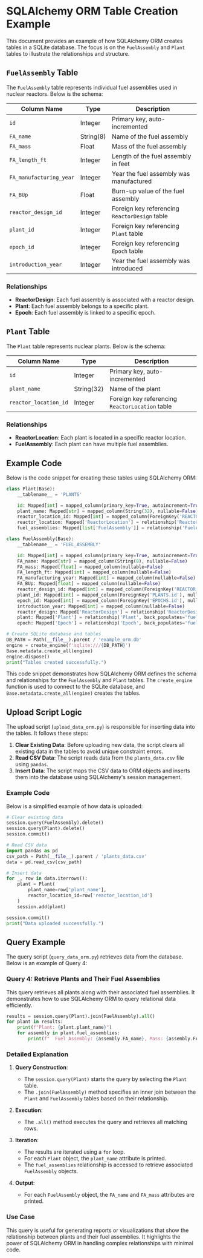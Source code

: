 # SQLAlchemy ORM Table Creation Example

This document provides an example of how SQLAlchemy ORM creates tables in a SQLite database. The focus is on the `FuelAssembly` and `Plant` tables to illustrate the relationships and structure.

## `FuelAssembly` Table

The `FuelAssembly` table represents individual fuel assemblies used in nuclear reactors. Below is the schema:

| Column Name              | Type       | Description                                      |
|--------------------------|------------|--------------------------------------------------|
| `id`                     | Integer    | Primary key, auto-incremented                   |
| `FA_name`                | String(8)  | Name of the fuel assembly                       |
| `FA_mass`                | Float      | Mass of the fuel assembly                       |
| `FA_length_ft`           | Integer    | Length of the fuel assembly in feet             |
| `FA_manufacturing_year`  | Integer    | Year the fuel assembly was manufactured         |
| `FA_BUp`                 | Float      | Burn-up value of the fuel assembly              |
| `reactor_design_id`      | Integer    | Foreign key referencing `ReactorDesign` table   |
| `plant_id`               | Integer    | Foreign key referencing `Plant` table           |
| `epoch_id`               | Integer    | Foreign key referencing `Epoch` table           |
| `introduction_year`      | Integer    | Year the fuel assembly was introduced           |

### Relationships
- **ReactorDesign**: Each fuel assembly is associated with a reactor design.
- **Plant**: Each fuel assembly belongs to a specific plant.
- **Epoch**: Each fuel assembly is linked to a specific epoch.

## `Plant` Table

The `Plant` table represents nuclear plants. Below is the schema:

| Column Name              | Type       | Description                                      |
|--------------------------|------------|--------------------------------------------------|
| `id`                     | Integer    | Primary key, auto-incremented                   |
| `plant_name`             | String(32) | Name of the plant                               |
| `reactor_location_id`    | Integer    | Foreign key referencing `ReactorLocation` table |

### Relationships
- **ReactorLocation**: Each plant is located in a specific reactor location.
- **FuelAssembly**: Each plant can have multiple fuel assemblies.

## Example Code

Below is the code snippet for creating these tables using SQLAlchemy ORM:

```python
class Plant(Base):
    __tablename__ = 'PLANTS'

    id: Mapped[int] = mapped_column(primary_key=True, autoincrement=True)
    plant_name: Mapped[str] = mapped_column(String(32), nullable=False)
    reactor_location_id: Mapped[int] = mapped_column(ForeignKey('REACTOR_LOCATIONS.id'), nullable=False)
    reactor_location: Mapped['ReactorLocation'] = relationship('ReactorLocation', back_populates='plants')
    fuel_assemblies: Mapped[list['FuelAssembly']] = relationship('FuelAssembly', back_populates='plant')

class FuelAssembly(Base):
    __tablename__ = 'FUEL_ASSEMBLY'

    id: Mapped[int] = mapped_column(primary_key=True, autoincrement=True)
    FA_name: Mapped[str] = mapped_column(String(8), nullable=False)
    FA_mass: Mapped[float] = mapped_column(nullable=False)
    FA_length_ft: Mapped[int] = mapped_column(nullable=False)
    FA_manufacturing_year: Mapped[int] = mapped_column(nullable=False)
    FA_BUp: Mapped[float] = mapped_column(nullable=False)
    reactor_design_id: Mapped[int] = mapped_column(ForeignKey('REACTOR_DESIGN.id'), nullable=False)
    plant_id: Mapped[int] = mapped_column(ForeignKey('PLANTS.id'), nullable=False)
    epoch_id: Mapped[int] = mapped_column(ForeignKey('EPOCHS.id'), nullable=False)
    introduction_year: Mapped[int] = mapped_column(nullable=False)
    reactor_design: Mapped['ReactorDesign'] = relationship('ReactorDesign', back_populates='fuel_assemblies')
    plant: Mapped['Plant'] = relationship('Plant', back_populates='fuel_assemblies')
    epoch: Mapped['Epoch'] = relationship('Epoch', back_populates='fuel_assemblies')

# Create SQLite database and tables
DB_PATH = Path(__file__).parent / 'example_orm.db'
engine = create_engine(f'sqlite:///{DB_PATH}')
Base.metadata.create_all(engine)
engine.dispose()
print("Tables created successfully.")
```

This code snippet demonstrates how SQLAlchemy ORM defines the schema and relationships for the `FuelAssembly` and `Plant` tables. The `create_engine` function is used to connect to the SQLite database, and `Base.metadata.create_all(engine)` creates the tables.

## Upload Script Logic

The upload script (`upload_data_orm.py`) is responsible for inserting data into the tables. It follows these steps:

1. **Clear Existing Data**: Before uploading new data, the script clears all existing data in the tables to avoid unique constraint errors.
2. **Read CSV Data**: The script reads data from the `plants_data.csv` file using `pandas`.
3. **Insert Data**: The script maps the CSV data to ORM objects and inserts them into the database using SQLAlchemy's session management.

### Example Code

Below is a simplified example of how data is uploaded:

```python
# Clear existing data
session.query(FuelAssembly).delete()
session.query(Plant).delete()
session.commit()

# Read CSV data
import pandas as pd
csv_path = Path(__file__).parent / 'plants_data.csv'
data = pd.read_csv(csv_path)

# Insert data
for _, row in data.iterrows():
    plant = Plant(
        plant_name=row['plant_name'],
        reactor_location_id=row['reactor_location_id']
    )
    session.add(plant)

session.commit()
print("Data uploaded successfully.")
```

## Query Example

The query script (`query_data_orm.py`) retrieves data from the database. Below is an example of Query 4:

### Query 4: Retrieve Plants and Their Fuel Assemblies

This query retrieves all plants along with their associated fuel assemblies. It demonstrates how to use SQLAlchemy ORM to query relational data efficiently.

```python
results = session.query(Plant).join(FuelAssembly).all()
for plant in results:
    print(f"Plant: {plant.plant_name}")
    for assembly in plant.fuel_assemblies:
        print(f"  Fuel Assembly: {assembly.FA_name}, Mass: {assembly.FA_mass}")
```

### Detailed Explanation

1. **Query Construction**:
   - The `session.query(Plant)` starts the query by selecting the `Plant` table.
   - The `.join(FuelAssembly)` method specifies an inner join between the `Plant` and `FuelAssembly` tables based on their relationship.

2. **Execution**:
   - The `.all()` method executes the query and retrieves all matching rows.

3. **Iteration**:
   - The results are iterated using a `for` loop.
   - For each `Plant` object, the `plant_name` attribute is printed.
   - The `fuel_assemblies` relationship is accessed to retrieve associated `FuelAssembly` objects.

4. **Output**:
   - For each `FuelAssembly` object, the `FA_name` and `FA_mass` attributes are printed.

### Use Case
This query is useful for generating reports or visualizations that show the relationship between plants and their fuel assemblies. It highlights the power of SQLAlchemy ORM in handling complex relationships with minimal code.
